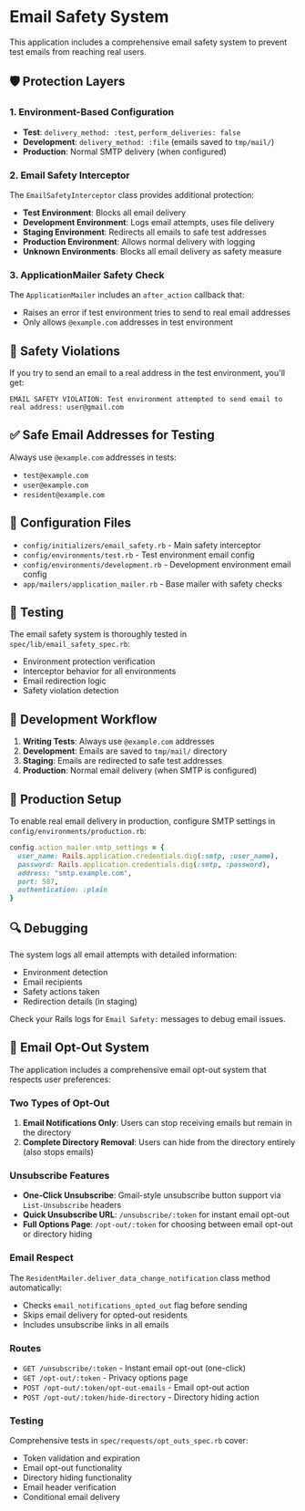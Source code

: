 # Email Safety System

This application includes a comprehensive email safety system to prevent test emails from reaching real users.

## 🛡️ **Protection Layers**

### 1. **Environment-Based Configuration**
- **Test**: `delivery_method: :test`, `perform_deliveries: false`
- **Development**: `delivery_method: :file` (emails saved to `tmp/mail/`)
- **Production**: Normal SMTP delivery (when configured)

### 2. **Email Safety Interceptor**
The `EmailSafetyInterceptor` class provides additional protection:

- **Test Environment**: Blocks all email delivery
- **Development Environment**: Logs email attempts, uses file delivery
- **Staging Environment**: Redirects all emails to safe test addresses
- **Production Environment**: Allows normal delivery with logging
- **Unknown Environments**: Blocks all email delivery as safety measure

### 3. **ApplicationMailer Safety Check**
The `ApplicationMailer` includes an `after_action` callback that:
- Raises an error if test environment tries to send to real email addresses
- Only allows `@example.com` addresses in test environment

## 🚨 **Safety Violations**

If you try to send an email to a real address in the test environment, you'll get:
```
EMAIL SAFETY VIOLATION: Test environment attempted to send email to real address: user@gmail.com
```

## ✅ **Safe Email Addresses for Testing**

Always use `@example.com` addresses in tests:
- `test@example.com`
- `user@example.com`
- `resident@example.com`

## 🔧 **Configuration Files**

- `config/initializers/email_safety.rb` - Main safety interceptor
- `config/environments/test.rb` - Test environment email config
- `config/environments/development.rb` - Development environment email config
- `app/mailers/application_mailer.rb` - Base mailer with safety checks

## 🧪 **Testing**

The email safety system is thoroughly tested in `spec/lib/email_safety_spec.rb`:
- Environment protection verification
- Interceptor behavior for all environments
- Email redirection logic
- Safety violation detection

## 📝 **Development Workflow**

1. **Writing Tests**: Always use `@example.com` addresses
2. **Development**: Emails are saved to `tmp/mail/` directory
3. **Staging**: Emails are redirected to safe test addresses
4. **Production**: Normal email delivery (when SMTP is configured)

## 🚀 **Production Setup**

To enable real email delivery in production, configure SMTP settings in `config/environments/production.rb`:

```ruby
config.action_mailer.smtp_settings = {
  user_name: Rails.application.credentials.dig(:smtp, :user_name),
  password: Rails.application.credentials.dig(:smtp, :password),
  address: "smtp.example.com",
  port: 587,
  authentication: :plain
}
```

## 🔍 **Debugging**

The system logs all email attempts with detailed information:
- Environment detection
- Email recipients
- Safety actions taken
- Redirection details (in staging)

Check your Rails logs for `Email Safety:` messages to debug email issues.

## 📧 **Email Opt-Out System**

The application includes a comprehensive email opt-out system that respects user preferences:

### **Two Types of Opt-Out**

1. **Email Notifications Only**: Users can stop receiving emails but remain in the directory
2. **Complete Directory Removal**: Users can hide from the directory entirely (also stops emails)

### **Unsubscribe Features**

- **One-Click Unsubscribe**: Gmail-style unsubscribe button support via `List-Unsubscribe` headers
- **Quick Unsubscribe URL**: `/unsubscribe/:token` for instant email opt-out
- **Full Options Page**: `/opt-out/:token` for choosing between email opt-out or directory hiding

### **Email Respect**

The `ResidentMailer.deliver_data_change_notification` class method automatically:
- Checks `email_notifications_opted_out` flag before sending
- Skips email delivery for opted-out residents
- Includes unsubscribe links in all emails

### **Routes**

- `GET /unsubscribe/:token` - Instant email opt-out (one-click)
- `GET /opt-out/:token` - Privacy options page
- `POST /opt-out/:token/opt-out-emails` - Email opt-out action
- `POST /opt-out/:token/hide-directory` - Directory hiding action

### **Testing**

Comprehensive tests in `spec/requests/opt_outs_spec.rb` cover:
- Token validation and expiration
- Email opt-out functionality
- Directory hiding functionality
- Email header verification
- Conditional email delivery
